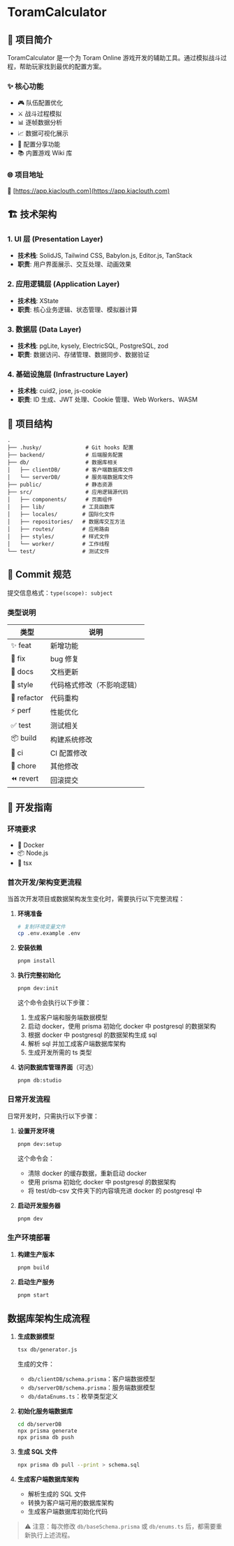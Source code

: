 # ToramCalculator

## 📖 项目简介

ToramCalculator 是一个为 Toram Online 游戏开发的辅助工具。通过模拟战斗过程，帮助玩家找到最优的配置方案。

### ✨ 核心功能

- 🎮 队伍配置优化
- ⚔️ 战斗过程模拟
- 📊 逐帧数据分析
- 📈 数据可视化展示
- 🔗 配置分享功能
- 📚 内置游戏 Wiki 库

### 🌐 项目地址

🔗 [https://app.kiaclouth.com](https://app.kiaclouth.com)

## 🏗️ 技术架构

### 1. UI 层 (Presentation Layer)
- **技术栈**: SolidJS, Tailwind CSS, Babylon.js, Editor.js, TanStack
- **职责**: 用户界面展示、交互处理、动画效果

### 2. 应用逻辑层 (Application Layer)
- **技术栈**: XState
- **职责**: 核心业务逻辑、状态管理、模拟器计算

### 3. 数据层 (Data Layer)
- **技术栈**: pgLite, kysely, ElectricSQL, PostgreSQL, zod
- **职责**: 数据访问、存储管理、数据同步、数据验证

### 4. 基础设施层 (Infrastructure Layer)
- **技术栈**: cuid2, jose, js-cookie
- **职责**: ID 生成、JWT 处理、Cookie 管理、Web Workers、WASM

## 📁 项目结构

```
.
├── .husky/              # Git hooks 配置
├── backend/             # 后端服务配置
├── db/                  # 数据库相关
│   ├── clientDB/        # 客户端数据库文件
│   └── serverDB/        # 服务端数据库文件
├── public/              # 静态资源
├── src/                 # 应用逻辑源代码
│   ├── components/      # 页面组件
│   ├── lib/            # 工具函数库
│   ├── locales/        # 国际化文件
│   ├── repositories/   # 数据库交互方法
│   ├── routes/         # 应用路由
│   ├── styles/         # 样式文件
│   └── worker/         # 工作线程
└── test/               # 测试文件
```

## 📝 Commit 规范

提交信息格式：`type(scope): subject`

### 类型说明

| 类型 | 说明 |
|------|------|
| ✨ feat | 新增功能 |
| 🐛 fix | bug 修复 |
| 📝 docs | 文档更新 |
| 💄 style | 代码格式修改（不影响逻辑） |
| 🔨 refactor | 代码重构 |
| ⚡️ perf | 性能优化 |
| ✅ test | 测试相关 |
| 📦 build | 构建系统修改 |
| 🔧 ci | CI 配置修改 |
| 🎫 chore | 其他修改 |
| ⏪ revert | 回滚提交 |

## 🚀 开发指南

### 环境要求
- 🐳 Docker
- 📦 Node.js
- 🔧 tsx

### 首次开发/架构变更流程

当首次开发项目或数据架构发生变化时，需要执行以下完整流程：

1. **环境准备**
   ```bash
   # 复制环境变量文件
   cp .env.example .env
   ```

2. **安装依赖**
   ```bash
   pnpm install
   ```

3. **执行完整初始化**
   ```bash
   pnpm dev:init
   ```
   这个命令会执行以下步骤：
   1. 生成客户端和服务端数据模型
   2. 启动 docker，使用 prisma 初始化 docker 中 postgresql 的数据架构
   3. 根据 docker 中 postgresql 的数据架构生成 sql
   4. 解析 sql 并加工成客户端数据库架构
   5. 生成开发所需的 ts 类型

4. **访问数据库管理界面**（可选）
   ```bash
   pnpm db:studio
   ```

### 日常开发流程

日常开发时，只需执行以下步骤：

1. **设置开发环境**
   ```bash
   pnpm dev:setup
   ```
   这个命令会：
   - 清除 docker 的缓存数据，重新启动 docker
   - 使用 prisma 初始化 docker 中 postgresql 的数据架构
   - 将 test/db-csv 文件夹下的内容填充进 docker 的 postgresql 中

2. **启动开发服务器**
   ```bash
   pnpm dev
   ```

### 生产环境部署

1. **构建生产版本**
   ```bash
   pnpm build
   ```

2. **启动生产服务**
   ```bash
   pnpm start
   ```

## 数据库架构生成流程

1. **生成数据模型**
   ```bash
   tsx db/generator.js
   ```
   生成的文件：
   - `db/clientDB/schema.prisma`：客户端数据模型
   - `db/serverDB/schema.prisma`：服务端数据模型
   - `db/dataEnums.ts`：枚举类型定义

2. **初始化服务端数据库**
   ```bash
   cd db/serverDB
   npx prisma generate
   npx prisma db push
   ```

3. **生成 SQL 文件**
   ```bash
   npx prisma db pull --print > schema.sql
   ```

4. **生成客户端数据库架构**
   - 解析生成的 SQL 文件
   - 转换为客户端可用的数据库架构
   - 生成客户端数据库初始化代码

> ⚠️ 注意：每次修改 `db/baseSchema.prisma` 或 `db/enums.ts` 后，都需要重新执行上述流程。

